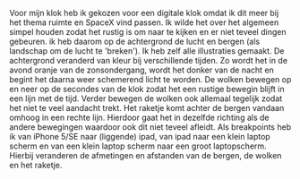 Voor mijn klok heb ik gekozen voor een digitale klok omdat ik dit meer bij het thema ruimte en SpaceX vind passen. Ik wilde het over het algemeen simpel houden zodat het rustig is om naar te kijken en er niet teveel dingen gebeuren. ik heb daarom op de achtergrond de lucht en bergen (als landschap om de lucht te 'breken'). Ik heb zelf alle illustraties gemaakt.
De achtergrond veranderd van kleur bij verschillende tijden. Zo wordt het in de avond oranje van de zonsondergang, wordt het donker van de nacht en begint het daarna weer schemerend licht te worden. De wolken bewegen op en neer op de secondes van de klok zodat het een rustige bewegin blijft in een lijn met de tijd. Verder bewegen de wolken ook allemaal tegelijk zodat het niet te veel aandacht trekt. Het raketje komt achter de bergen vandaan omhoog in een rechte lijn. Hierdoor gaat het in dezelfde richting als de andere bewegingen waardoor ook dit niet teveel afleidt.
Als breakpoints heb ik van iPhone 5/SE naar (liggende) ipad, van ipad naar een klein laptop scherm en van een klein laptop scherm naar een groot laptopscherm. Hierbij veranderen de afmetingen en afstanden van de bergen, de wolken en het raketje. 
